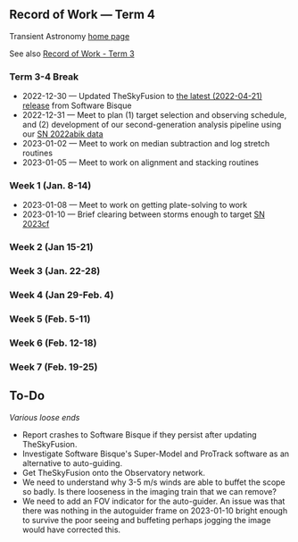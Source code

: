 ## Record of Work &mdash; Term 4

Transient Astronomy [home page](./)

See also [Record of Work - Term 3](./record_of_work-term_3.html)

### Term 3-4 Break

* 2022-12-30 &mdash; Updated TheSkyFusion to [the latest (2022-04-21) release](https://www.bisque.com/thesky-change-log/#TheSkyFusionChangeLog) from Software Bisque
* 2022-12-31 &mdash; Meet to plan (1) target selection and observing schedule, and (2) development of our second-generation analysis pipeline using our [SN 2022abik data](./targets/SN_2022abik/index.html)
* 2023-01-02 &mdash; Meet to work on median subtraction and log stretch routines
* 2023-01-05 &mdash; Meet to work on alignment and stacking routines

### Week 1 (Jan. 8-14)

* 2023-01-08 &mdash; Meet to work on getting plate-solving to work
* 2023-01-10 &mdash; Brief clearing between storms enough to target [SN 2023cf](./targets/SN_2023cf/index.html)

### Week 2 (Jan 15-21)

### Week 3 (Jan. 22-28)

### Week 4 (Jan 29-Feb. 4)

### Week 5 (Feb. 5-11)

### Week 6 (Feb. 12-18)

### Week 7 (Feb. 19-25)

## To-Do

*Various loose ends*

* Report crashes to Software Bisque if they persist after updating TheSkyFusion.
* Investigate Software Bisque's Super-Model and ProTrack software as an alternative to auto-guiding.
* Get TheSkyFusion onto the Observatory network.
* We need to understand why 3-5 m/s winds are able to buffet the scope so badly. Is there looseness in the imaging train that we can remove?
* We need to add an FOV indicator for the auto-guider. An issue was that there was nothing in the autoguider frame on 2023-01-10 bright enough to survive the poor seeing and buffeting perhaps jogging the image would have corrected this.
